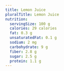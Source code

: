 ```yaml
---
title: Lemon Juice
pluralTitle: Lemon Juice
nutrition:
  servingSize: 100 g
  calories: 29 calories
  fat: 0.3 g
  unsaturatedFat: 0.1 g
  sodium: 2 mg
  carbohydrate: 9 g
  fiber: 2.8 g
  sugar: 2.5 g
  protein: 1.1 g
---
```

